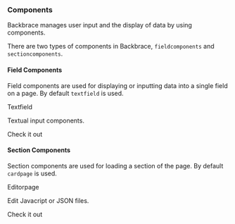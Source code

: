### Components

Backbrace manages user input and the display of data by using components.

There are two types of components in Backbrace, `fieldcomponents` and `sectioncomponents`.

#### Field Components

Field components are used for displaying or inputting data into a single field on a page. By default `textfield` is used.

<div class="card-container">
    <a class="docs-card col-md-4" route="components/textfield">
        <section>Textfield</section>
        <p>Textual input components.</p>
        <p class="card-footer">Check it out</p>
    </a>
</div>

#### Section Components

Section components are used for loading a section of the page. By default `cardpage` is used.

<div class="card-container">
    <a class="docs-card col-md-4" route="components/editorpage">
        <section>Editorpage</section>
        <p>Edit Javacript or JSON files.</p>
        <p class="card-footer">Check it out</p>
    </a>
</div>